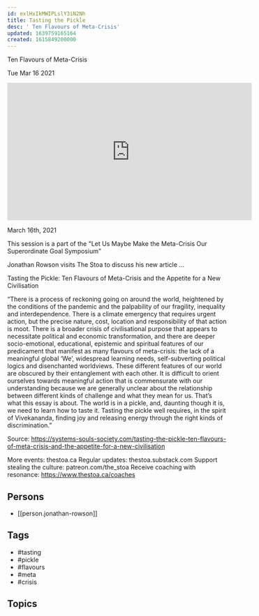 ```yaml
---
id: exlHxIkMWIPLslY3iN2Nh
title: Tasting the Pickle
desc: ' Ten Flavours of Meta-Crisis'
updated: 1639759165164
created: 1615849200000
---
```



 Ten Flavours of Meta-Crisis

Tue Mar 16 2021

<iframe width="560" height="315" src="https://www.youtube.com/embed/Y7unE1SkpHc" title="Tasting the Pickle: Ten Flavours of Meta-Crisis w/ Jonathan Rowson" frameborder="0" allow="accelerometer; autoplay; clipboard-write; encrypted-media; gyroscope; picture-in-picture" allowfullscreen ></iframe>

March 16th, 2021

This session is a part of the "Let Us Maybe Make the Meta-Crisis Our Superordinate Goal Symposium"

Jonathan Rowson visits The Stoa to discuss his new article ...

Tasting the Pickle: Ten Flavours of Meta-Crisis and the Appetite for a New Civilisation

“There is a process of reckoning going on around the world, heightened by the conditions of the pandemic and the palpability of our fragility, inequality and interdependence. There is a climate emergency that requires urgent action, but the precise nature, cost, location and responsibility of that action is moot. There is a broader crisis of civilisational purpose that appears to necessitate political and economic transformation, and there are deeper socio-emotional, educational, epistemic and spiritual features of our predicament that manifest as many flavours of meta-crisis: the lack of a meaningful global ‘We’, widespread learning needs, self-subverting political logics and disenchanted worldviews. These different features of our world are obscured by their entanglement with each other. It is difficult to orient ourselves towards meaningful action that is commensurate with our understanding because we are generally unclear about the relationship between different kinds of challenge and what they mean for us. That’s what this essay is about. The world is in a pickle, and, daunting though it is, we need to learn how to taste it. Tasting the pickle well requires, in the spirit of Vivekananda, finding joy and releasing energy through the right kinds of discrimination.”

Source: https://systems-souls-society.com/tasting-the-pickle-ten-flavours-of-meta-crisis-and-the-appetite-for-a-new-civilisation

More events: thestoa.ca
Regular updates: thestoa.substack.com
Support stealing the culture: patreon.com/the_stoa
Receive coaching with resonance: https://www.thestoa.ca/coaches

## Persons

- [[person.jonathan-rowson]]

## Tags

- #tasting
- #pickle
- #flavours
- #meta
- #crisis

## Topics



